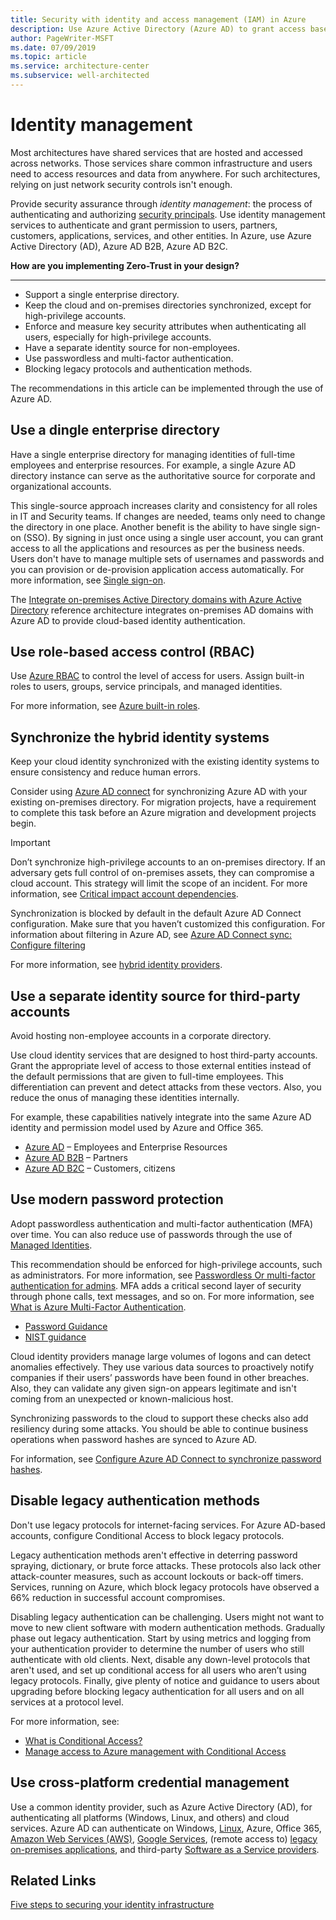 ```yaml
---
title: Security with identity and access management (IAM) in Azure
description: Use Azure Active Directory (Azure AD) to grant access based on identity authentication and authorization.
author: PageWriter-MSFT
ms.date: 07/09/2019
ms.topic: article
ms.service: architecture-center
ms.subservice: well-architected
---
```


# Identity management

Most architectures have shared services that are hosted and accessed across networks. Those services share common infrastructure and users need to access resources and data from anywhere. For such architectures, relying on just network security controls isn't enough. 

Provide security assurance through _identity management_: the process of authenticating and authorizing [security principals](/windows/security/identity-protection/access-control/security-principals). Use identity management services to authenticate and grant permission to users, partners, customers, applications, services, and other entities. In Azure, use Azure Active Directory (AD), Azure AD B2B, Azure AD B2C.

**How are you implementing Zero-Trust in your design?**
*** 

- Support a single enterprise directory.
- Keep the cloud and on-premises directories synchronized, except for high-privilege accounts.
- Enforce and measure key security attributes when authenticating all users, especially for high-privilege accounts.
- Have a separate identity source for non-employees.
- Use passwordless and multi-factor authentication.
- Blocking legacy protocols and authentication methods.

The recommendations in this article can be implemented through the use of Azure AD. 

## Use a dingle enterprise directory

Have a single enterprise directory for managing identities of full-time employees and enterprise resources. For example, a single Azure AD directory instance can serve as the authoritative source for corporate and organizational accounts.

This single-source approach increases clarity and consistency for all roles in IT and Security teams. If changes are needed, teams only need to change the directory in one place. Another benefit is the ability to have single sign-on (SSO). By signing in just once using a single user account, you can grant access to all the applications and resources as per the business needs. Users don't have to manage multiple sets of usernames and passwords and you can provision or de-provision application access automatically. For more information, see [Single sign-on](https://azure.microsoft.com/documentation/videos/overview-of-single-sign-on/). 

The [Integrate on-premises Active Directory domains with Azure Active Directory](../../reference-architectures/identity/azure-ad.md) reference architecture integrates on-premises AD domains with Azure AD to provide cloud-based identity authentication.

## Use role-based access control (RBAC)
Use [Azure RBAC](/azure/role-based-access-control/overview) to control the level of access for users. Assign built-in roles to users, groups, service principals, and managed identities.

For more information, see [Azure built-in roles](/azure/role-based-access-control/built-in-roles).

## Synchronize the hybrid identity systems

Keep your cloud identity synchronized with the existing identity systems to ensure consistency and reduce human errors. 

Consider using [Azure AD connect](/azure/active-directory/connect/active-directory-aadconnect) for synchronizing Azure AD with your existing on-premises directory. For migration projects, have a requirement to complete this task before an Azure migration and development projects begin.

> [!IMPORTANT]
> Don’t synchronize high-privilege accounts to an on-premises directory. If an adversary gets full control of on-premises assets, they can compromise a cloud account.  This strategy will limit the scope of an incident. For more information, see [Critical impact account dependencies](./critical-impact-accounts.md#critical-impact-admin-dependencies--accountworkstation).
>
>
> Synchronization is blocked by default in the default Azure AD Connect configuration. Make sure that you haven’t customized this configuration. For information about filtering in Azure AD, see [Azure AD Connect sync: Configure filtering](/azure/active-directory/hybrid/how-to-connect-sync-configure-filtering)

For more information, see [hybrid identity providers](/azure/active-directory/hybrid/whatis-hybrid-identity).

## Use a separate identity source for third-party accounts

Avoid hosting non-employee accounts in a corporate directory. 

Use cloud identity services that are designed to host third-party accounts. Grant the appropriate level of access to those external entities instead of the default permissions that are given to full-time employees. This differentiation can prevent and detect attacks from these vectors. Also, you reduce the onus of managing these identities internally.

For example, these capabilities natively integrate into the same Azure AD identity and permission model used by Azure and Office 365.

- [Azure AD](/azure/active-directory/) – Employees and Enterprise Resources
- [Azure AD B2B](/azure/active-directory/b2b/) – Partners
- [Azure AD B2C](/azure/active-directory-b2c/) – Customers, citizens

## Use modern password protection

Adopt passwordless authentication and multi-factor authentication (MFA) over time. You can also reduce use of passwords through the use of [Managed Identities](/azure/active-directory/managed-identities-azure-resources/overview).

This recommendation should be enforced for high-privilege accounts, such as administrators. For more information, see [Passwordless Or multi-factor authentication for admins](./critical-impact-accounts.md#passwordless-or-multi-factor-authentication-for-admins). MFA adds a critical second layer of security through phone calls, text messages, and so on. For more information, see [What is Azure Multi-Factor Authentication](/azure/security/fundamentals/identity-management-overview#multi-factor-authentication).

- [Password Guidance](https://www.microsoft.com/research/publication/password-guidance/)
- [NIST guidance](https://pages.nist.gov/800-63-3/sp800-63b.html)

Cloud identity providers manage large volumes of logons and can detect anomalies effectively. They use various data sources to proactively notify companies if their users’ passwords have been found in other breaches. Also, they can validate any given sign-on appears legitimate and isn't coming from an unexpected or known-malicious host.

Synchronizing passwords to the cloud to support these checks also add resiliency during some attacks. You should be able to continue business operations when password hashes are synced to Azure AD. 

For information, see [Configure Azure AD Connect to synchronize password hashes](/azure/active-directory/connect/active-directory-aadconnectsync-implement-password-hash-synchronization).


## Disable legacy authentication methods

Don't use legacy protocols for internet-facing services. For Azure AD-based accounts, configure Conditional Access to block legacy protocols.

Legacy authentication methods aren't effective in deterring password spraying, dictionary, or brute force attacks. These protocols also lack other attack-counter measures, such as account lockouts or back-off timers. Services, running on Azure, which block legacy protocols have observed a 66% reduction in successful account compromises. 

Disabling legacy authentication can be challenging. Users might not want to move to new client software with modern authentication methods. Gradually phase out legacy authentication. Start by using metrics and logging from your authentication provider to determine the number of users who still authenticate with old clients. Next, disable any down-level protocols that aren't used, and set up conditional access for all users who aren’t using legacy protocols. Finally, give plenty of notice and guidance to users about upgrading before blocking legacy authentication for all users and on all services at a protocol level.

For more information, see:
- [What is Conditional Access?](/azure/active-directory/conditional-access/overview)
- [Manage access to Azure management with Conditional Access](/azure/role-based-access-control/conditional-access-azure-management)


## Use cross-platform credential management

Use a common identity provider, such as Azure Active Directory (AD), for authenticating all platforms (Windows, Linux, and others) and cloud services. Azure AD can authenticate on Windows, [Linux](/azure/virtual-machines/linux/login-using-aad), Azure, Office 365, [Amazon Web Services (AWS)](/azure/active-directory/saas-apps/amazon-web-service-tutorial), [Google Services](/azure/active-directory/saas-apps/google-apps-tutorial), (remote access to) [legacy on-premises applications](/azure/active-directory/manage-apps/application-proxy), and third-party [Software as a Service providers](/azure/active-directory/saas-apps/tutorial-list).

## Related Links
[Five steps to securing your identity infrastructure](/azure/security/fundamentals/steps-secure-identity)

